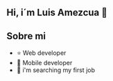 ## Hi, i´m Luis Amezcua 👋

<!--
**LuisAmezcuaDev/LuisAmezcuaDev** is a ✨ _special_ ✨ repository because its `README.md` (this file) appears on your GitHub profile.

Here are some ideas to get you started:

- 🔭 I’m currently working on ...
- 🌱 I’m currently learning ...
- 👯 I’m looking to collaborate on ...
- 🤔 I’m looking for help with ...
- 💬 Ask me about ...
- 📫 How to reach me: ...
- 😄 Pronouns: ...
- ⚡ Fun fact: ...
-->
## Sobre mi

- ⭐ Web developer 
- 📲 Mobile developer
- 🎥 i'm searching my first job
<br>
